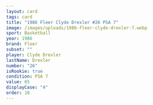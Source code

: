 ```yaml
---
layout: card
tags: card
title: "1986 Fleer Clyde Drexler #26 PSA 7"
image: /images/uploads/1986-fleer-clyde-drexler-7.webp
sport: Basketball
year: 1986
brand: Fleer
subset: ""
player: Clyde Drexler
lastName: Drexler
number: "26"
isRookie: true
condition: PSA 7
value: 65
displayCase: "4"
order: 10
---
```

